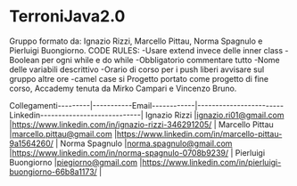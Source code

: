 # TerroniJava2.0
Gruppo formato da: Ignazio Rizzi, Marcello Pittau, Norma Spagnulo e Pierluigi Buongiorno.
CODE RULES:
-Usare extend invece delle inner class
-Boolean per ogni while e do while
-Obbligatorio commentare tutto
-Nome delle variabili descrittivo
-Orario di corso per i push liberi avvisare sul gruppo altre ore
-camel case si
Progetto portato come progetto di fine corso, Accademy tenuta da Mirko Campari e Vincenzo Bruno.


Collegamenti---------|-----------Email------------|------------------------Linkedin----------------------------| 
Ignazio Rizzi        |ignazio.ri01@gmail.com      |https://www.linkedin.com/in/ignazio-rizzi-346291205/        |
Marcello Pittau      |marcello.pittau@gmail.com   |https://www.linkedin.com/in/marcello-pittau-9a1564260/      |
Norma Spagnulo       |norma.spagnulo@gmail.com    |https://www.linkedin.com/in/norma-spagnulo-0708b9239/       |
Pierluigi Buongiorno |piegiorno@gmail.com         |https://www.linkedin.com/in/pierluigi-buongiorno-66b8a1173/ |
